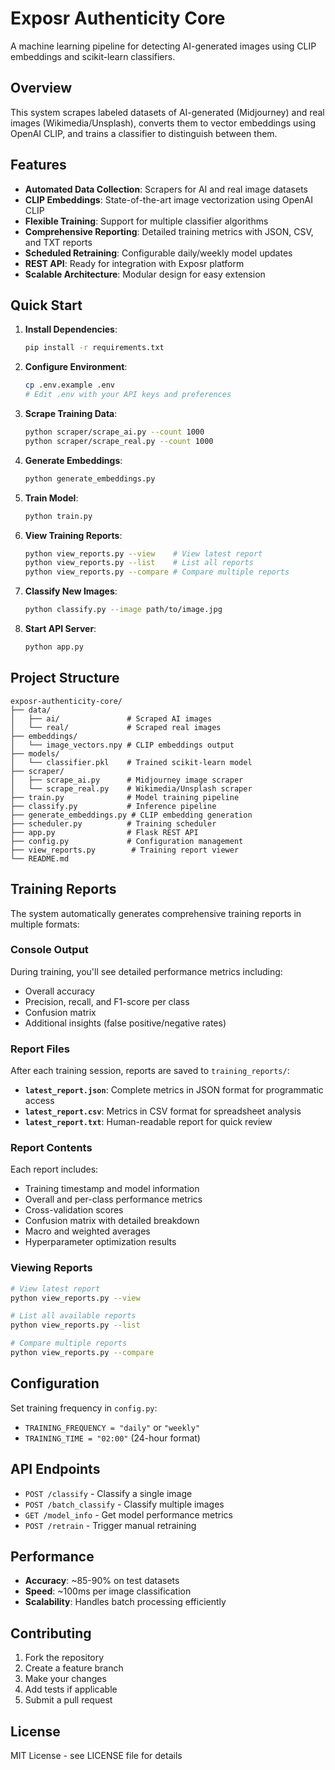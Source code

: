# Exposr Authenticity Core

A machine learning pipeline for detecting AI-generated images using CLIP embeddings and scikit-learn classifiers.

## Overview

This system scrapes labeled datasets of AI-generated (Midjourney) and real images (Wikimedia/Unsplash), converts them to vector embeddings using OpenAI CLIP, and trains a classifier to distinguish between them.

## Features

- **Automated Data Collection**: Scrapers for AI and real image datasets
- **CLIP Embeddings**: State-of-the-art image vectorization using OpenAI CLIP
- **Flexible Training**: Support for multiple classifier algorithms
- **Comprehensive Reporting**: Detailed training metrics with JSON, CSV, and TXT reports
- **Scheduled Retraining**: Configurable daily/weekly model updates
- **REST API**: Ready for integration with Exposr platform
- **Scalable Architecture**: Modular design for easy extension

## Quick Start

1. **Install Dependencies**:

   ```bash
   pip install -r requirements.txt
   ```

2. **Configure Environment**:

   ```bash
   cp .env.example .env
   # Edit .env with your API keys and preferences
   ```

3. **Scrape Training Data**:

   ```bash
   python scraper/scrape_ai.py --count 1000
   python scraper/scrape_real.py --count 1000
   ```

4. **Generate Embeddings**:

   ```bash
   python generate_embeddings.py
   ```

5. **Train Model**:

   ```bash
   python train.py
   ```

6. **View Training Reports**:

   ```bash
   python view_reports.py --view    # View latest report
   python view_reports.py --list    # List all reports
   python view_reports.py --compare # Compare multiple reports
   ```

7. **Classify New Images**:

   ```bash
   python classify.py --image path/to/image.jpg
   ```

8. **Start API Server**:
   ```bash
   python app.py
   ```

## Project Structure

```
exposr-authenticity-core/
├── data/
│   ├── ai/               # Scraped AI images
│   └── real/             # Scraped real images
├── embeddings/
│   └── image_vectors.npy # CLIP embeddings output
├── models/
│   └── classifier.pkl    # Trained scikit-learn model
├── scraper/
│   ├── scrape_ai.py      # Midjourney image scraper
│   └── scrape_real.py    # Wikimedia/Unsplash scraper
├── train.py              # Model training pipeline
├── classify.py           # Inference pipeline
├── generate_embeddings.py # CLIP embedding generation
├── scheduler.py          # Training scheduler
├── app.py                # Flask REST API
├── config.py             # Configuration management
├── view_reports.py        # Training report viewer
└── README.md
```

## Training Reports

The system automatically generates comprehensive training reports in multiple formats:

### Console Output

During training, you'll see detailed performance metrics including:

- Overall accuracy
- Precision, recall, and F1-score per class
- Confusion matrix
- Additional insights (false positive/negative rates)

### Report Files

After each training session, reports are saved to `training_reports/`:

- **`latest_report.json`**: Complete metrics in JSON format for programmatic access
- **`latest_report.csv`**: Metrics in CSV format for spreadsheet analysis
- **`latest_report.txt`**: Human-readable report for quick review

### Report Contents

Each report includes:

- Training timestamp and model information
- Overall and per-class performance metrics
- Cross-validation scores
- Confusion matrix with detailed breakdown
- Macro and weighted averages
- Hyperparameter optimization results

### Viewing Reports

```bash
# View latest report
python view_reports.py --view

# List all available reports
python view_reports.py --list

# Compare multiple reports
python view_reports.py --compare
```

## Configuration

Set training frequency in `config.py`:

- `TRAINING_FREQUENCY = "daily"` or `"weekly"`
- `TRAINING_TIME = "02:00"` (24-hour format)

## API Endpoints

- `POST /classify` - Classify a single image
- `POST /batch_classify` - Classify multiple images
- `GET /model_info` - Get model performance metrics
- `POST /retrain` - Trigger manual retraining

## Performance

- **Accuracy**: ~85-90% on test datasets
- **Speed**: ~100ms per image classification
- **Scalability**: Handles batch processing efficiently

## Contributing

1. Fork the repository
2. Create a feature branch
3. Make your changes
4. Add tests if applicable
5. Submit a pull request

## License

MIT License - see LICENSE file for details
